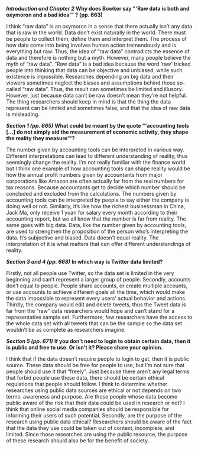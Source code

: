 ***Introduction and Chapter 2***
**Why does Bowker say "'Raw data is both and oxymoron and a bad idea'" ? (pp. 663)**

I think “raw data” is an oxymoron in a sense that there actually isn’t any data that is raw in the world. Data don’t exist naturally in the world. There must be people to collect them, define them and interpret them. The process of how data come into being involves human action tremendously and is everything but raw. Thus, the idea of “raw data” contradicts the essence of data and therefore is nothing but a myth. However, many people believe the myth of “raw data”. “Raw data” is a bad idea because the word ‘raw’ tricked people into thinking that data can be objective and unbiased, while such existence is impossible. Researches depending on big data and their viewers sometimes neglect the biases and assumptions behind those so-called “raw data”. Thus, the result can sometimes be limited and illusory. However, just because data can’t be raw doesn’t mean they’re not helpful. The thing researchers should keep in mind is that the thing the data represent can be limited and sometimes false, and that the idea of raw data is misleading. 

***Section 1 (pp. 665)***
**What could be meant by the quote "'accounting tools [...] do not simply aid the measurement of economic activity, they shape the reality they measure'"?**

The number given by accounting tools can be interpreted in various way. Different interpretations can lead to different understanding of reality, thus seemingly change the reality. I’m not really familiar with the finance world but I think one example of how accounting tools can shape reality would be how the annual profit numbers given by accountants from major corporations like Amazon are often actually far from the real numbers for tax reasons. Because accountants get to decide which number should be concluded and excluded from the calculations. The numbers given by accounting tools can be interpreted by people to say either the company is doing well or not. Similarly, it’s like how the richest businessman in China, Jack Ma, only receive 1 yuan for salary every month according to their accounting report, but we all know that the number is far from reality. The same goes with big data. Data, like the number given by accounting tools, are used to strengthen the proposition of the person who’s interpreting the data. It’s subjective and biased. Data doesn’t equal reality. The interpretation of it is what matters that can offer different understandings of reality.

***Section 3 and 4 (pp. 668)***
**In which way is Twitter data limited?**

Firstly, not all people use Twitter, so the data set is limited in the very beginning and can’t represent a larger group of people. Secondly, accounts don’t equal to people. People share accounts, or create multiple accounts, or use accounts to achieve different goals all the time, which would make the data impossible to represent every users’ actual behavior and actions. Thirdly, the company would edit and delete tweets, thus the Tweet data is far from the “raw” data researchers would hope and can’t stand for a representative sample set. Furthermore, few researchers have the access to the whole data set with all tweets that can be the sample so the data set wouldn’t be as complete as researchers imagine.

***Section 5 (pp. 671)***
**If you don't need to login to obtain certain data, then it is public and free to use. Or isn't it? Please share your opinion.**

I think that if the data doesn’t require people to login to get, then it is public source. These data should be free for people to use, but I’m not sure that people should use it that “freely”. Just because there aren’t any legal terms that forbid people use these data, there should be certain ethical regulations that people should follow. I think to determine whether researches using public data sources are ethical or not depends on two terms: awareness and purpose. Are those people whose data become public aware of the risk that their data could be used in research or not? I think that online social media companies should be responsible for informing their users of such potential. Secondly, are the purpose of the research using public data ethical? Researchers should be aware of the fact that the data they use could be taken out of context, incomplete, and limited. Since those researches are using the public resource, the purpose of these research should also be for the benefit of society.
